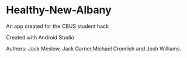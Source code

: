# Healthy-New-Albany
An app created for the CBUS student hack

Created with Android Studio

Authors: Jack Meslow, Jack Garner,Michael Cromlish and Josh Williams.